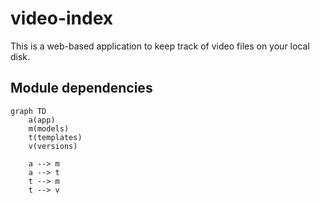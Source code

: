 # video-index

This is a web-based application to keep track of video files on your local disk.

## Module dependencies

```mermaid
graph TD
    a(app)
    m(models)
    t(templates)
    v(versions)

    a --> m
    a --> t
    t --> m
    t --> v
```
